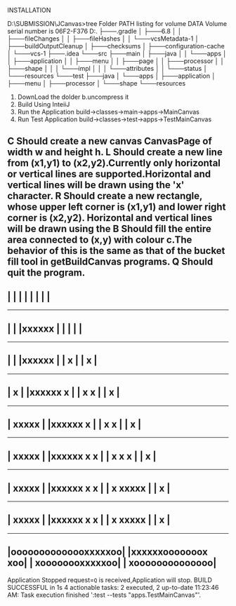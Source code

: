 INSTALLATION 

D:\SUBMISSION\JCanvas>tree
Folder PATH listing for volume DATA
Volume serial number is 06F2-F376
D:.
├───.gradle
│   ├───6.8
│   │   ├───fileChanges
│   │   ├───fileHashes
│   │   └───vcsMetadata-1
│   ├───buildOutputCleanup
│   ├───checksums
│   ├───configuration-cache
│   └───vcs-1
├───.idea
└───src
    ├───main
    │   ├───java
    │   │   └───apps
    │   │       ├───application
    │   │       ├───menu
    │   │       ├───page
    │   │       ├───processor
    │   │       ├───shape
    │   │       │   └───impl
    │   │       │       └───attributes
    │   │       └───status
    │   └───resources
    └───test
        ├───java
        │   └───apps
        │       ├───application
        │       ├───menu
        │       ├───processor
        │       └───shape
        └───resources




1. DownLoad the dolder b.uncompress it
2. Build Using InteiiJ  
3. Run the Application build->classes->main->apps->MainCanvas
4. Run Test Application  build->classes->test->apps->TestMainCanvas


C Should create a new canvas CanvasPage of width w and height h.
L Should create a new line from (x1,y1) to (x2,y2).Currently only horizontal or vertical lines are supported.Horizontal and vertical lines will be drawn using the 'x' character.
R Should create a new rectangle, whose upper left corner is (x1,y1) and lower right corner is (x2,y2). Horizontal and vertical lines will be drawn using the 
B Should fill the entire area connected to (x,y) with colour c.The behavior of this is the same as that of the bucket fill tool in getBuildCanvas  programs.
Q Should quit the program.
----------------------
|                    |
|                    |
|                    |
|                    |
----------------------
----------------------
|                    |
|xxxxxx              |
|                    |
|                    |
----------------------
----------------------
|                    |
|xxxxxx              |
|     x              |
|     x              |
----------------------
----------------------
|             x      |
|xxxxxx       x      |
|     x       x      |
|     x              |
----------------------
----------------------
|             xxxxx  |
|xxxxxx       x      |
|     x       x      |
|     x              |
----------------------
----------------------
|             xxxxx  |
|xxxxxx       x   x  |
|     x       x   x  |
|     x              |
----------------------
----------------------
|             xxxxx  |
|xxxxxx       x   x  |
|     x       xxxxx  |
|     x              |
----------------------
----------------------
|             xxxxx  |
|xxxxxx       x   x  |
|     x       xxxxx  |
|     x              |
----------------------
----------------------
|oooooooooooooxxxxxoo|
|xxxxxxooooooox   xoo|
|     xoooooooxxxxxoo|
|     xoooooooooooooo|
----------------------
Application Stopped request=`Q` is received,Application will stop.
BUILD SUCCESSFUL in 1s
4 actionable tasks: 2 executed, 2 up-to-date
11:23:46 AM: Task execution finished ':test --tests "apps.TestMainCanvas"'.

